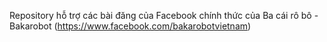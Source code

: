 Repository hỗ trợ các bài đăng của Facebook chính thức của Ba cái rô bô - Bakarobot (https://www.facebook.com/bakarobotvietnam)